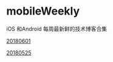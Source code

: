 # mobileWeekly
iOS 和Android 每周最新鲜的技术博客合集

[20180601](https://github.com/volcanoljy/mobileWeekly/blob/master/20180601.md)

[20180525](https://github.com/volcanoljy/mobileWeekly/blob/master/20180525.md)
